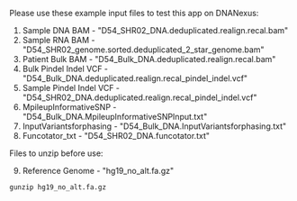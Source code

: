 Please use these example input files to test this app on DNANexus:

1. Sample DNA BAM - "D54_SHR02_DNA.deduplicated.realign.recal.bam"
2. Sample RNA BAM - "D54_SHR02_genome.sorted.deduplicated_2_star_genome.bam"
3. Patient Bulk BAM - "D54_Bulk_DNA.deduplicated.realign.recal.bam"
4. Bulk Pindel Indel VCF - "D54_Bulk_DNA.deduplicated.realign.recal_pindel_indel.vcf"
5. Sample Pindel Indel VCF - "D54_SHR02_DNA.deduplicated.realign.recal_pindel_indel.vcf"
6. MpileupInformativeSNP - "D54_Bulk_DNA.MpileupInformativeSNPInput.txt"
7. InputVariantsforphasing - "D54_Bulk_DNA.InputVariantsforphasing.txt"
8. Funcotator_txt - "D54_SHR02_DNA.funcotator.txt"

Files to unzip before use:

9. Reference Genome - "hg19_no_alt.fa.gz"
```
gunzip hg19_no_alt.fa.gz
```
